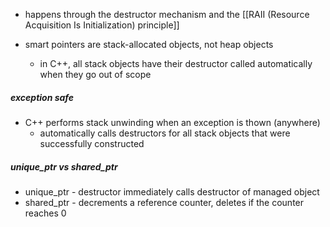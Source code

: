- happens through the destructor mechanism and the [[RAII (Resource Acquisition Is Initialization) principle]]

- smart pointers are stack-allocated objects, not heap objects
	- in C++, all stack objects have their destructor called automatically when they go out of scope
##### exception safe
- C++ performs stack unwinding when an exception is thown (anywhere)
	- automatically calls destructors for all stack objects that were successfully constructed
##### unique_ptr vs shared_ptr
- unique_ptr - destructor immediately calls destructor of managed object
- shared_ptr - decrements a reference counter, deletes if the counter reaches 0